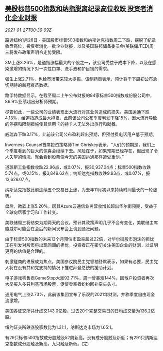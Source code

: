 <!--1611708924000-->
[美股标普500指数和纳指脱离纪录高位收跌 投资者消化企业财报](https://cn.reuters.com/article/usa-stock-0126-tues-idCNKBS29W01X)
------

<div><i>2021-01-27T00:39:09Z</i></div><p>路透纽约1月26日 - 美国股市标普500指数和纳斯达克指数周二下跌，摆脱了纪录收盘高位，投资者消化一批企业财报，以及美国联邦储备委员会(美联储/FED)周三将发布政策声明令走势受限。</p><p>3M上涨3.26%，是道指涨幅最大的个股之一，该公司受益于成本下降，以及在感染激增的情况下对一次性口罩、洗手液和护目镜的需求。</p><p>强生上涨2.71%，也给市场带来较大提振，该制药商表示，预计将于下周初公布急切期待的新冠疫苗数据。</p><p>路孚特数据显示，在截至周二上午公布财报的84家标普500指数成份股公司中，86.9%业绩超出分析师预期。</p><p>尽管如此，一些公司的业绩表现出大流行对其业务造成的损失。美国运通下跌4.13%，给道指造成最大拖累，此前该公司公布季度利润下降15%，因大流行导致的停摆和限制措施使其信用卡的持卡人无法外出旅行和就餐。</p><p>威瑞森下跌3.17%，此前该公司公布盈利超出预期，但预付费电话用户低于预期。</p><p>Inverness Counsel首席投资策略师Tim Ghriskey表示，“人们的预期是，我们上个季度看到的巨大的惊喜会继续下去。风险在于，如果预期已经存在，但出现了令人失望的情况，就会看到股票像今天的美国运通那样遭受重创。”</p><p>道琼斯工业指数收跌22.96点，或0.07%，报30,937.04点；标普500指数收跌5.74点，或0.15%，报3,849.62点；纳斯达克指数收跌9.93点，或0.07%，报13,626.07点。</p><p>纳斯达克指数此前连续五个交易日上涨，为去年11月初以来持续时间最长的一轮涨势。</p><p>盘后，微软上涨5.20%，因其Azure云通信业务营收增长超出华尔街预期，受益于全球向居家学习和工作转变。</p><p>美联储周三将结束为期两天的会议，预计其政策声明几乎不会有变化，美联储主席鲍威尔可能会在会后的新闻发布会上谈到通胀问题。</p><p>由于标普500指数的未来12个月预估市盈率超过22倍，对华尔街股市泡沫的担忧正在引发对股市将出现回调的担忧。投资者正在密切关注美国企业的财测，以证明更高的估值是合理的。</p><p>刺激磋商的进展成为焦点，美国参议院民主党领袖舒默表示，如果有必要，民主党人将在没有共和党支持的情况下推进拜登总统的援助计划。</p><p>电子游戏零售商GameStop大涨92.71%，周一曾暴涨144%，因散户投资者再次大举买入多只利基市场股票，促使卖空者纷纷回补空头头寸。</p><p>通用电气上涨2.73%，此前该集团宣布了乐观的2021年财测，并称季度自由现金流激增。</p><p>美国各证交所共计成交143.0亿股，过去20个完整交易日的日均成交量为136.2亿股。</p><p>纽约证交所跌涨股家数比为1.31:1，纳斯达克市场为1.65:1。</p><p>有29只标普500指数成分股触及52周新高，没有成分股触及新低；有291只纳斯达克指数成分股触及新高，九只触及新低。(完)</p>
